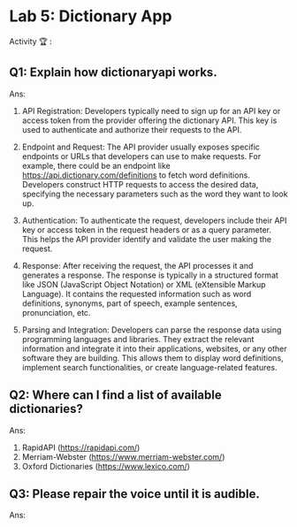 # Lab 5: Dictionary App

Activity 🏆 :
## Q1: Explain how dictionaryapi works.
Ans:
1. API Registration: Developers typically need to sign up for an API key or access token from the provider offering the dictionary API. This key is used to authenticate and authorize their requests to the API.

2. Endpoint and Request: The API provider usually exposes specific endpoints or URLs that developers can use to make requests. For example, there could be an endpoint like https://api.dictionary.com/definitions to fetch word definitions. Developers construct HTTP requests to access the desired data, specifying the necessary parameters such as the word they want to look up.

3. Authentication: To authenticate the request, developers include their API key or access token in the request headers or as a query parameter. This helps the API provider identify and validate the user making the request.

4. Response: After receiving the request, the API processes it and generates a response. The response is typically in a structured format like JSON (JavaScript Object Notation) or XML (eXtensible Markup Language). It contains the requested information such as word definitions, synonyms, part of speech, example sentences, pronunciation, etc.

5. Parsing and Integration: Developers can parse the response data using programming languages and libraries. They extract the relevant information and integrate it into their applications, websites, or any other software they are building. This allows them to display word definitions, implement search functionalities, or create language-related features.

## Q2: Where can I find a list of available dictionaries?
Ans:
1. RapidAPI (https://rapidapi.com/)
2. Merriam-Webster (https://www.merriam-webster.com/) 
3. Oxford Dictionaries (https://www.lexico.com/)

## Q3: Please repair the voice until it is audible.
Ans:

<!--
            JavaScript adv: Lab 3
            Group:
            1. Name: ISMAIL BIN AMAN, Matrix No: SX211939ECJHF04, Github ID: oldpistol
            2. Name: SEPRIYANDI BIN AGUSR, Matrix No: SX211697ECRHF04, Github ID: sepz36
            3. Name: MUHAMMAD AZAM BIN AZMAN, Matrix No: SX211707ECRHF04, Github ID: Azamazman96
            4. Name: MUHAMMAD BADRUL AMIN BIN MASROL, Matrix No: SX220346ECJHS04, Github ID: badz20  
-->